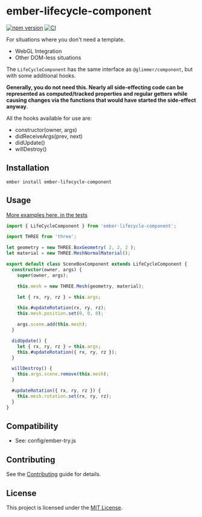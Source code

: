 # ember-lifecycle-component

[![npm version](https://badge.fury.io/js/ember-lifecycle-component.svg)](https://badge.fury.io/js/ember-lifecycle-component)
[![CI](https://github.com/NullVoxPopuli/ember-lifecycle-component/actions/workflows/tests.yml/badge.svg?branch=master&event=push)](https://github.com/NullVoxPopuli/ember-lifecycle-component/actions/workflows/tests.yml)

For situations where you don't need a template.
- WebGL Integration
- Other DOM-less situations

The `LifeCycleComponent` has the same interface as `@glimmer/component`, but with some additional hooks.

**Generally, you do not need this. Nearly all side-effecting code can be represented as computed/tracked properties and regular getters while causing changes via the functions that would have started the side-effect anyway**.

All the hooks available for use are:

- constructor(owner, args)
- didReceiveArgs(prev, next)
- didUpdate()
- willDestroy()

## Installation

```
ember install ember-lifecycle-component
```


## Usage

[More examples here, in the tests](https://github.com/NullVoxPopuli/ember-lifecycle-component/blob/master/tests/integration/components/renderless-test.js)

```ts
import { LifeCycleComponent } from 'ember-lifecycle-component';

import THREE from 'three';

let geometry = new THREE.BoxGeometry( 2, 2, 2 );
let material = new THREE.MeshNormalMaterial();

export default class SceneBoxComponent extends LifeCycleComponent {
  constructor(owner, args) {
    super(owner, args);

    this.mesh = new THREE.Mesh(geometry, material);

    let { rx, ry, rz } = this.args;

    this.#updateRotation(rx, ry, rz);
    this.mesh.position.set(0, 0, 0);

    args.scene.add(this.mesh);
  }

  didUpdate() {
    let { rx, ry, rz } = this.args;
    this.#updateRotation({ rx, ry, rz });
  }

  willDestroy() {
    this.args.scene.remove(this.mesh);
  }

  #updateRotation({ rx, ry, rz }) {
    this.mesh.rotation.set(rx, ry, rz);
  }
}
```



## Compatibility

* See: config/ember-try.js


## Contributing

See the [Contributing](CONTRIBUTING.md) guide for details.


## License

This project is licensed under the [MIT License](LICENSE.md).
